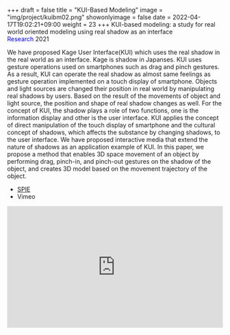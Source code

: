 +++
draft = false
title = "KUI-Based Modeling"
image = "img/project/kuibm02.png"
showonlyimage = false
date = 2022-04-17T19:02:21+09:00
weight = 23
+++
KUI-based modeling: a study for real world oriented modeling using real shadow as an interface  
<span style="color: blue; ">Research</span> 2021
<!--more-->
We have proposed Kage User Interface(KUI) which uses the real shadow in the real world as an interface. Kage is shadow in Japanses. KUI uses gesture operations used on smartphones such as drag and pinch gestures. As a result, KUI can operate the real shadow as almost same feelings as gesture operation implemented on a touch display of smartphone. Objects and light sources are changed their position in real world by manipulating real shadows by users. Based on the result of the movements of object and light source, the position and shape of real shadow changes as well. For the concept of KUI, the shadow plays a role of two functions, one is the information display and other is the user interface. KUI applies the concept of direct manipulation of the touch display of smartphone and the cultural concept of shadows, which affects the substance by changing shadows, to the user interface. We have proposed interactive media that extend the nature of shadows as an application example of KUI. In this paper, we propose a method that enables 3D space movement of an object by performing drag, pinch-in, and pinch-out gestures on the shadow of the object, and creates 3D model based on the movement trajectory of the object.

- [SPIE](https://www.spiedigitallibrary.org/conference-proceedings-of-spie/11766/117661R/KUI-based-modeling--a-study-for-real-world-oriented/10.1117/12.2591011.short?SSO=1)
- Vimeo
<div style="padding:56.25% 0 0 0;position:relative;"><iframe src="https://player.vimeo.com/video/505612224?h=2a4f7ec507&amp;badge=0&amp;autopause=0&amp;player_id=0&amp;app_id=58479" frameborder="0" allow="autoplay; fullscreen; picture-in-picture" allowfullscreen style="position:absolute;top:0;left:0;width:100%;height:100%;" title="KUI Based Modeling"></iframe></div><script src="https://player.vimeo.com/api/player.js"></script>